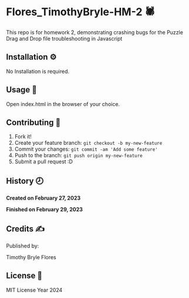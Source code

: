# Flores_TimothyBryle-HM-2 :spider:
This repo is for homework 2, demonstrating crashing bugs for the Puzzle Drag and Drop file troubleshooting in Javascript 



## Installation :gear:

No Installation is required.

## Usage :hammer:

Open index.html in the browser of your choice.

## Contributing :bookmark:

1. Fork it!
2. Create your feature branch: `git checkout -b my-new-feature`
3. Commit your changes: `git commit -am 'Add some feature'`
4. Push to the branch: `git push origin my-new-feature`
5. Submit a pull request :D

## History :clock8:

**Created on February 27, 2023**

**Finished on February 29, 2023**

## Credits :writing_hand:
Published by:

Timothy Bryle Flores

## License :page_facing_up:

MIT License Year 2024
